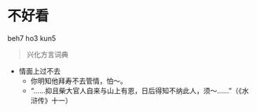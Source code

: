 # 不好看
beh7 ho3 kun5
> 兴化方言词典
- 情面上过不去
  - 你明知他拜寿不去管情，怕～。
  - “……抑且柴大官人自来与山上有恩，日后得知不纳此人，须～……”（《水浒传》十一）
